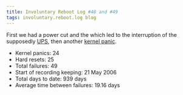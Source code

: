 ```yaml
---
title: Involuntary Reboot Log #48 and #49
tags: involuntary.reboot.log blog
---
```


First we had a power cut and the which led to the interruption of the supposedly [UPS](/wiki/UPS), then another [kernel panic](/wiki/kernel_panic).

-   Kernel panics: 24
-   Hard resets: 25
-   Total failures: 49
-   Start of recording keeping: 21 May 2006
-   Total days to date: 939 days
-   Average time between failures: 19.16 days
